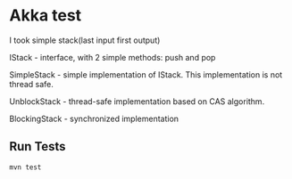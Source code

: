# Akka test

I took simple stack(last input first output)

IStack - interface, with 2 simple methods: push and pop 

SimpleStack - simple implementation of IStack. This implementation is not thread safe.

UnblockStack - thread-safe implementation based on CAS algorithm.

BlockingStack - synchronized implementation 

## Run Tests

```
mvn test
```
